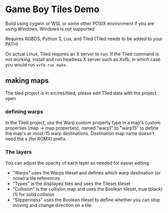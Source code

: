 # Game Boy Tiles Demo

Build using cygwin or WSL or some other POSIX environment if you are using Windows, Windows is not supported

Requires RGBDS, Python 3, Lua, and Tiled (Tiled needs to be added to your PATH)

On actual Linux, Tiled requires an X server to run. If the Tiled command is not working, install and run headless X server such as Xvfb, in which case you would run `xvfb-run make`.

## making maps

The tiled project is in src/res/tiled, please edit Tiled data with the project open

### defining warps

In the Tiled project, use the Warp custom property type in a map's custom properties (map -> map properties), named "warp1" to "warp15" to define the map's at-most-15 warp destinations. Destination map name doesn't need the x (for ROMX) prefix.

### The layers

You can adjust the opacity of each layer as needed for easier editing
- "Warps" uses the Warps tileset and defines which warp destination (or none) a tile references
- "Types" is the displayed tiles and uses the Tileset tileset
- "Collision" is the collision map and uses the Boolean tileset, true (black) (1) for solid collision
- "Slipperiness" uses the Boolean tileset to define whether you can stop moving and change direction on a tile.
